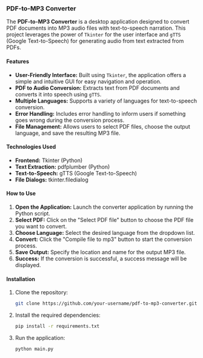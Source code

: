 ### PDF-to-MP3 Converter

The **PDF-to-MP3 Converter** is a desktop application designed to convert PDF documents into MP3 audio files with text-to-speech narration. This project leverages the power of `Tkinter` for the user interface and `gTTS` (Google Text-to-Speech) for generating audio from text extracted from PDFs.

#### Features

- **User-Friendly Interface:** Built using `Tkinter`, the application offers a simple and intuitive GUI for easy navigation and operation.
- **PDF to Audio Conversion:** Extracts text from PDF documents and converts it into speech using `gTTS`.
- **Multiple Languages:** Supports a variety of languages for text-to-speech conversion.
- **Error Handling:** Includes error handling to inform users if something goes wrong during the conversion process.
- **File Management:** Allows users to select PDF files, choose the output language, and save the resulting MP3 file.

#### Technologies Used

- **Frontend:** Tkinter (Python)
- **Text Extraction:** pdfplumber (Python)
- **Text-to-Speech:** gTTS (Google Text-to-Speech)
- **File Dialogs:** tkinter.filedialog

#### How to Use

1. **Open the Application:** Launch the converter application by running the Python script.
2. **Select PDF:** Click on the "Select PDF file" button to choose the PDF file you want to convert.
3. **Choose Language:** Select the desired language from the dropdown list.
4. **Convert:** Click the "Compile file to mp3" button to start the conversion process.
5. **Save Output:** Specify the location and name for the output MP3 file.
6. **Success:** If the conversion is successful, a success message will be displayed.

#### Installation

1. Clone the repository:
   ```bash
   git clone https://github.com/your-username/pdf-to-mp3-converter.git
   ```
2. Install the required dependencies:
   ```bash
   pip install -r requirements.txt
   ```
3. Run the application:
   ```bash
   python main.py
   ```
